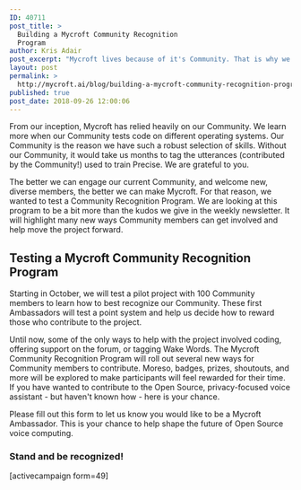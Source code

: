 ```yaml
---
ID: 40711
post_title: >
  Building a Mycroft Community Recognition
  Program
author: Kris Adair
post_excerpt: "Mycroft lives because of it's Community. That is why we're testing a Mycroft Community Recognition Program to show our best Ambassadors what they mean to us!"
layout: post
permalink: >
  http://mycroft.ai/blog/building-a-mycroft-community-recognition-program/
published: true
post_date: 2018-09-26 12:00:06
---
```

From our inception, Mycroft has relied heavily on our Community. We learn more when our Community tests code on different operating systems. Our Community is the reason we have such a robust selection of skills. Without our Community, it would take us months to tag the utterances (contributed by the Community!) used to train Precise. We are grateful to you.

The better we can engage our current Community, and welcome new, diverse members, the better we can make Mycroft. For that reason, we wanted to test a Community Recognition Program. We are looking at this program to be a bit more than the kudos we give in the weekly newsletter. It will highlight many new ways Community members can get involved and help move the project forward.
<h2>Testing a Mycroft Community Recognition Program</h2>
Starting in October, we will test a pilot project with 100 Community members to learn how to best recognize our Community. These first Ambassadors will test a point system and help us decide how to reward those who contribute to the project.

Until now, some of the only ways to help with the project involved coding, offering support on the forum, or tagging Wake Words. The Mycroft Community Recognition Program will roll out several new ways for Community members to contribute. Moreso, badges, prizes, shoutouts, and more will be explored to make participants will feel rewarded for their time. If you have wanted to contribute to the Open Source, privacy-focused voice assistant - but haven't known how - here is your chance.

Please fill out this form to let us know you would like to be a Mycroft Ambassador. This is your chance to help shape the future of Open Source voice computing.
<h3>Stand and be recognized!</h3>
[activecampaign form=49]